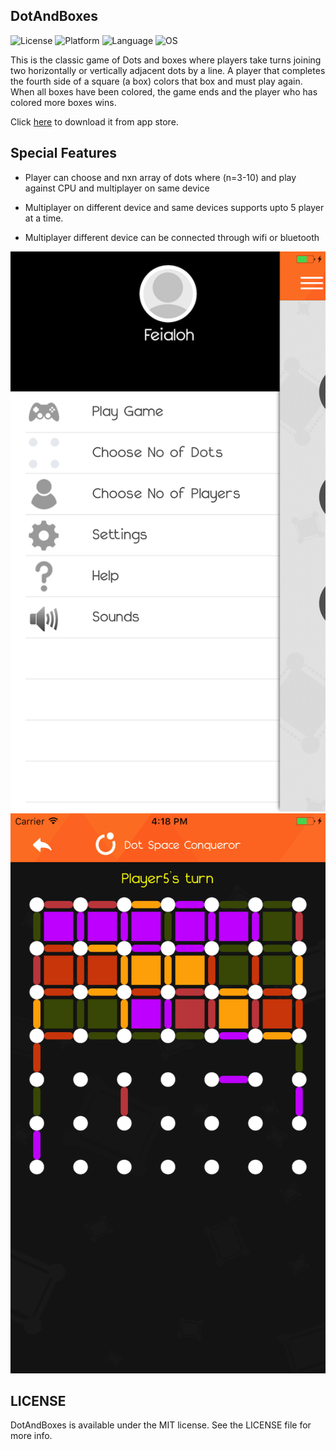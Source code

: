 ## DotAndBoxes

![License](https://img.shields.io/badge/license-MIT-blue.svg)
![Platform](https://img.shields.io/badge/platform-ios-lightgrey.svg)
![Language](https://img.shields.io/badge/Swift-3.2-blue.svg)
![OS](https://img.shields.io/badge/ios-9.0%2B-blue.svg)


This is the classic game of Dots and boxes where players take turns joining two horizontally or vertically adjacent dots by a line. A player that completes the fourth side of a square (a box) colors that box and must play again. When all boxes have been colored, the game ends and the player who has colored more boxes wins. 

Click [here](https://itunes.apple.com/us/app/dot-space-conqueror/id859179813?mt=8) to download it from app store.

## Special Features

* Player can choose and nxn array of dots where (n=3-10) and play against CPU and multiplayer on same device

* Multiplayer on different device and same devices supports upto 5 player at a time.

* Multiplayer different device can be connected through wifi or bluetooth


![Alt][screenshot1]		![Alt][screenshot2]

[screenshot1]:https://github.com/feialoh/DotAndBoxes/blob/master/dbScreenshot1.png
[screenshot2]:https://github.com/feialoh/DotAndBoxes/blob/master/dbScreenshot2.png

## LICENSE

DotAndBoxes is available under the MIT license. See the LICENSE file for more info.
